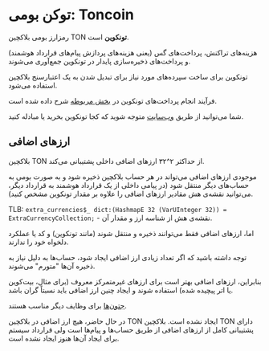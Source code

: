 # توکن بومی: Toncoin

رمزارز بومی بلاکچین TON **تونکوین** است.

هزینه‌های تراکنش، پرداخت‌های گس (یعنی هزینه‌های پردازش پیام‌های قرارداد هوشمند) و پرداخت‌های ذخیره‌سازی پایدار در تونکوین جمع‌آوری می‌شوند.

تونکوین برای ساخت سپرده‌های مورد نیاز برای تبدیل شدن به یک اعتبارسنج بلاکچین استفاده می‌شود.

فرآیند انجام پرداخت‌های تونکوین در [بخش مربوطه](/v3/guidelines/dapps/asset-processing/payments-processing) شرح داده شده است.

شما می‌توانید از طریق [وب‌سایت](https://ton.org/coin) متوجه شوید که کجا تونکوین بخرید یا مبادله کنید.

## ارزهای اضافی

بلاکچین TON از حداکثر ۲^۳۲ ارزهای اضافی داخلی پشتیبانی می‌کند.

موجودی ارزهای اضافی می‌تواند در هر حساب بلاکچین ذخیره شود و به صورت بومی به حساب‌های دیگر منتقل شود (در پیامی داخلی از یک قرارداد هوشمند به قرارداد دیگر، می‌توانید نقشه‌ی هش مقادیر ارزهای اضافی را علاوه بر مقدار تونکوین مشخص کنید).

TLB: `extra_currencies$_ dict:(HashmapE 32 (VarUInteger 32)) = ExtraCurrencyCollection;` - نقشه‌ی هش از شناسه ارز و مقدار آن.

اما، ارزهای اضافی فقط می‌توانند ذخیره و منتقل شوند (مانند تونکوین) و کد یا عملکرد دلخواه خود را ندارند.

توجه داشته باشید که اگر تعداد زیادی ارز اضافی ایجاد شود، حساب‌ها به دلیل نیاز به ذخیره آن‌ها "متورم" می‌شوند.

بنابراین، ارزهای اضافی بهتر است برای ارزهای غیرمتمرکز معروف (برای مثال، بیت‌کوین یا اتر پیچیده شده) استفاده شوند و ایجاد چنین ارز اضافی باید نسبتاً گران باشد.

[جتون‌ها](/v3/documentation/dapps/defi/tokens#jettons-fungible-tokens) برای وظایف دیگر مناسب هستند.

در حال حاضر، هیچ ارز اضافی در بلاکچین TON ایجاد نشده است. بلاکچین TON دارای پشتیبانی کامل از ارزهای اضافی از طریق حساب‌ها و پیام‌ها است ولی قرارداد سیستم برای ایجاد آن‌ها هنوز ایجاد نشده است.
